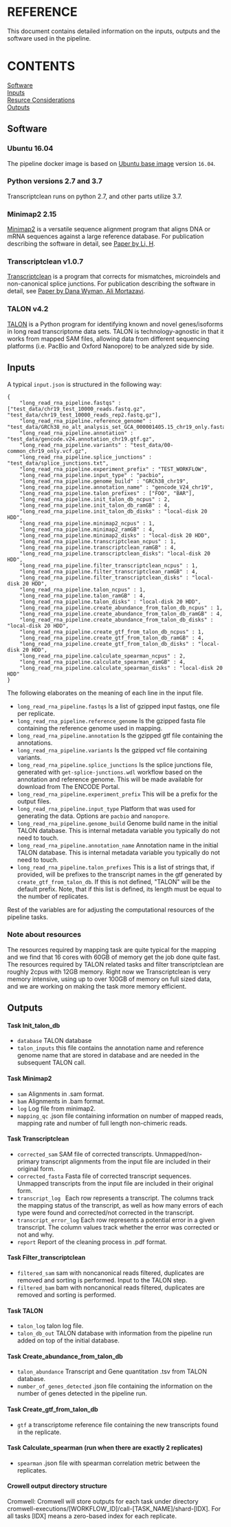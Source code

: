 # REFERENCE

This document contains detailed information on the inputs, outputs and the software used in the pipeline.

# CONTENTS

[Software](reference.md#software)  
[Inputs](reference.md#inputs)  
[Resurce Considerations](reference.md#note-about-resources)  
[Outputs](reference.md#outputs)

## Software

### Ubuntu 16.04

The pipeline docker image is based on [Ubuntu base image](https://hub.docker.com/_/ubuntu/) version `16.04`.

### Python versions 2.7 and 3.7

Transcriptclean runs on python 2.7, and other parts utilize 3.7.

### Minimap2 2.15

[Minimap2](https://github.com/lh3/minimap2) is a versatile sequence alignment program that aligns DNA or mRNA sequences against a large reference database. For publication describing the software in detail, see [Paper by Li, H](https://doi.org/10.1093/bioinformatics/bty191).

### Transcriptclean v1.0.7

[Transcriptclean](https://github.com/dewyman/TranscriptClean) is a program that corrects for mismatches, microindels and non-canonical splice junctions. For publication describing the software in detail, see [Paper by Dana Wyman, Ali Mortazavi](https://doi.org/10.1093/bioinformatics/bty483).

### TALON v4.2

[TALON](https://github.com/dewyman/TALON) is a Python program for identifying known and novel genes/isoforms in long read transcriptome data sets. TALON is technology-agnostic in that it works from mapped SAM files, allowing data from different sequencing platforms (i.e. PacBio and Oxford Nanopore) to be analyzed side by side.

## Inputs

A typical `input.json` is structured in the following way:

```
{
    "long_read_rna_pipeline.fastqs" : ["test_data/chr19_test_10000_reads.fastq.gz", "test_data/chr19_test_10000_reads_rep2.fastq.gz"],
    "long_read_rna_pipeline.reference_genome" : "test_data/GRCh38_no_alt_analysis_set_GCA_000001405.15_chr19_only.fasta.gz",
    "long_read_rna_pipeline.annotation" : "test_data/gencode.v24.annotation_chr19.gtf.gz",
    "long_read_rna_pipeline.variants" : "test_data/00-common_chr19_only.vcf.gz",
    "long_read_rna_pipeline.splice_junctions" : "test_data/splice_junctions.txt",
    "long_read_rna_pipeline.experiment_prefix" : "TEST_WORKFLOW",
    "long_read_rna_pipeline.input_type" : "pacbio",
    "long_read_rna_pipeline.genome_build" : "GRCh38_chr19",
    "long_read_rna_pipeline.annotation_name" : "gencode_V24_chr19",
    "long_read_rna_pipeline.talon_prefixes" : ["FOO", "BAR"],
    "long_read_rna_pipeline.init_talon_db_ncpus" : 2,
    "long_read_rna_pipeline.init_talon_db_ramGB" : 4,
    "long_read_rna_pipeline.init_talon_db_disks" : "local-disk 20 HDD",
    "long_read_rna_pipeline.minimap2_ncpus" : 1,
    "long_read_rna_pipeline.minimap2_ramGB" : 4,
    "long_read_rna_pipeline.minimap2_disks" : "local-disk 20 HDD",
    "long_read_rna_pipeline.transcriptclean_ncpus" : 1,
    "long_read_rna_pipeline.transcriptclean_ramGB" : 4,
    "long_read_rna_pipeline.transcriptclean_disks": "local-disk 20 HDD",
    "long_read_rna_pipeline.filter_transcriptclean_ncpus" : 1,
    "long_read_rna_pipeline.filter_transcriptclean_ramGB" : 4,
    "long_read_rna_pipeline.filter_transcriptclean_disks" : "local-disk 20 HDD",
    "long_read_rna_pipeline.talon_ncpus" : 1,
    "long_read_rna_pipeline.talon_ramGB" : 4,
    "long_read_rna_pipeline.talon_disks" : "local-disk 20 HDD",
    "long_read_rna_pipeline.create_abundance_from_talon_db_ncpus" : 1,
    "long_read_rna_pipeline.create_abundance_from_talon_db_ramGB" : 4,
    "long_read_rna_pipeline.create_abundance_from_talon_db_disks" : "local-disk 20 HDD",
    "long_read_rna_pipeline.create_gtf_from_talon_db_ncpus" : 1,
    "long_read_rna_pipeline.create_gtf_from_talon_db_ramGB" : 4,
    "long_read_rna_pipeline.create_gtf_from_talon_db_disks" : "local-disk 20 HDD",
    "long_read_rna_pipeline.calculate_spearman_ncpus" : 2,
    "long_read_rna_pipeline.calculate_spearman_ramGB" : 4,
    "long_read_rna_pipeline.calculate_spearman_disks" : "local-disk 20 HDD"
}
```

The following elaborates on the meaning of each line in the input file.

* `long_read_rna_pipeline.fastqs` Is a list of gzipped input fastqs, one file per replicate.
* `long_read_rna_pipeline.reference_genome` Is the gzipped fasta file containing the reference genome used in mapping.
* `long_read_rna_pipeline.annotation` Is the gzipped gtf file containing the annotations.
* `long_read_rna_pipeline.variants` Is the gzipped vcf file containing variants.
* `long_read_rna_pipeline.splice_junctions` Is the splice junctions file, generated with `get-splice-junctions.wdl` workflow based on the annotation and reference genome. This will be made available for download from The ENCODE Portal.
* `long_read_rna_pipeline.experiment_prefix` This will be a prefix for the output files.
* `long_read_rna_pipeline.input_type` Platform that was used for generating the data. Options are `pacbio` and `nanopore`.
* `long_read_rna_pipeline.genome_build` Genome build name in the initial TALON database. This is internal metadata variable you typically do not need to touch.
* `long_read_rna_pipeline.annotation_name` Annotation name in the initial TALON database. This is internal metadata variable you typically do not need to touch.
* `long_read_rna_pipeline.talon_prefixes` This is a list of strings that, if provided, will be prefixes to the transcript names in the gtf generated by `create_gtf_from_talon_db`. If this is not defined, "TALON" will be the default prefix. Note, that if this list is defined, its length must be equal to the number of replicates.

Rest of the variables are for adjusting the computational resources of the pipeline tasks.

### Note about resources

The resources required by mapping task are quite typical for the mapping and we find that 16 cores with 60GB of memory get the job done quite fast. The resources required by TALON related tasks and filter transcriptclean are roughly 2cpus with 12GB memory. Right now we Transcriptclean is very memory intensive, using up to over 100GB of memory on full sized data, and we are working on making the task more memory efficient.

## Outputs

#### Task Init_talon_db

* `database` TALON database
* `talon_inputs` this file contains the annotation name and reference genome name that are stored in database and are needed in the subsequent TALON call.

#### Task Minimap2

* `sam` Alignments in .sam format.
* `bam` Alignments in .bam format.
* `log` Log file from minimap2.
* `mapping_qc` .json file containing information on number of mapped reads, mapping rate and number of full length non-chimeric reads.

#### Task Transcriptclean

* `corrected_sam` SAM file of corrected transcripts. Unmapped/non-primary transcript alignments from the input file are included in their original form.
* `corrected_fasta` Fasta file of corrected transcript sequences. Unmapped transcripts from the input file are included in their original form.
* `transcript_log ` Each row represents a transcript. The columns track the mapping status of the transcript, as well as how many errors of each type were found and corrected/not corrected in the transcript.
* `transcript_error_log` Each row represents a potential error in a given transcript. The column values track whether the error was corrected or not and why.
* `report` Report of the cleaning process in .pdf format.

#### Task Filter_transcriptclean

* `filtered_sam` sam with noncanonical reads filtered, duplicates are removed and sorting is performed. Input to the TALON step.
* `filtered_bam` bam with noncanonical reads filtered, duplicates are removed and sorting is performed.

#### Task TALON

* `talon_log` talon log file.
* `talon_db_out` TALON database with information from the pipeline run added on top of the initial database.

#### Task Create_abundance_from_talon_db

* `talon_abundance` Transcript and Gene quantitation .tsv from TALON database.
* `number_of_genes_detected` .json file containing the information on the number of genes detected in the pipeline run.

#### Task Create_gtf_from_talon_db

* `gtf` a transcriptome reference file containing the new transcripts found in the replicate.

#### Task Calculate_spearman (run when there are exactly 2 replicates)

* `spearman` .json file with spearman correlation metric between the replicates.

#### Crowell output directory structure

Cromwell: Cromwell will store outputs for each task under directory cromwell-executions/[WORKFLOW_ID]/call-[TASK_NAME]/shard-[IDX]. For all tasks [IDX] means a zero-based index for each replicate.
